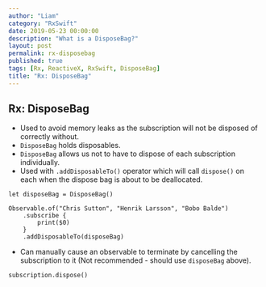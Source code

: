 ```yaml
---
author: "Liam"
category: "RxSwift"
date: 2019-05-23 00:00:00
description: "What is a DisposeBag?"
layout: post
permalink: rx-disposebag
published: true
tags: [Rx, ReactiveX, RxSwift, DisposeBag]
title: "Rx: DisposeBag"
---
```


## Rx: DisposeBag

- Used to avoid memory leaks as the subscription will not be disposed of correctly without.
- `DisposeBag` holds disposables.
- `DisposeBag` allows us not to have to dispose of each subscription individually.
- Used with `.addDisposableTo()` operator which will call `dispose()` on each when the dispose bag is about to be deallocated.

```
let disposeBag = DisposeBag()

Observable.of("Chris Sutton", "Henrik Larsson", "Bobo Balde")
	.subscribe {
		print($0)
	}
	.addDisposableTo(disposeBag)
```

- Can manually cause an observable to terminate by cancelling the subscription to it (Not recommended - should use `disposeBag` above).

```
subscription.dispose()
```
